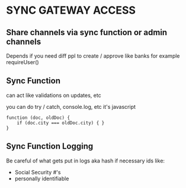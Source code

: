 # SYNC GATEWAY ACCESS

## Share channels via sync function or admin channels
Depends if you need diff ppl to create / approve like banks for example
requireUser()

## Sync Function
can act like validations on updates, etc

you can do try / catch, console.log, etc it's javascript
```
function (doc, oldDoc) {
    if (doc.city === oldDoc.city) { }
}
```

## Sync Function Logging
Be careful of what gets put in logs aka hash if necessary ids like:
- Social Security #'s
- personally identifiable
